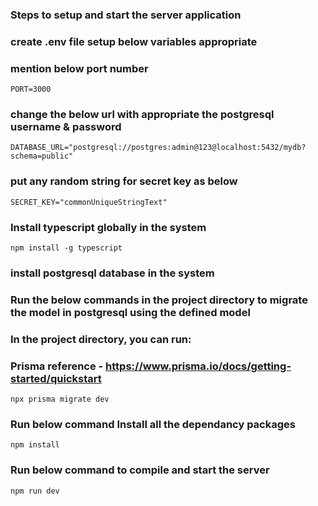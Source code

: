 ### Steps to setup and start the server application

### create .env file setup below variables appropriate

### mention below port number

```
PORT=3000
```
### change the below url with appropriate the postgresql username & password

```
DATABASE_URL="postgresql://postgres:admin@123@localhost:5432/mydb?schema=public"

```
### put any random string for secret key as below

```
SECRET_KEY="commonUniqueStringText" 
```
### Install typescript globally in the system
```
npm install -g typescript

```
### install postgresql database in the system
### Run the below commands in the project directory to migrate the model in postgresql using the defined model
### In the project directory, you can run:
### Prisma reference - https://www.prisma.io/docs/getting-started/quickstart
```
npx prisma migrate dev
```
### Run below command Install all the dependancy packages

```
npm install

```
### Run below command to compile and start the server

```
npm run dev

```
